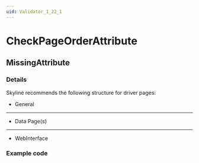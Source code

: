 ```yaml
---
uid: Validator_1_22_1
---
```


# CheckPageOrderAttribute

## MissingAttribute

<!-- Description, Properties, ... sections are auto-generated. -->
<!-- REPLACE ME AUTO-GENERATION -->

### Details

Skyline recommends the following structure for driver pages:
- General
- -----------
- Data Page(s)
- -----------
- WebInterface

### Example code

<Display defaultPage="General" pageOrder="General;----------;Data Page 1;Data Page 2;----------;WebInterface#http://[Polling Ip]/" />
